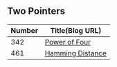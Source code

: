 ## Two Pointers
|Number| Title(Blog URL)|
|------|-------|
342	|[Power of Four](http://blog.csdn.net/daigualu/article/details/72821233)
461	|[Hamming Distance](http://blog.csdn.net/daigualu/article/details/72830624)
